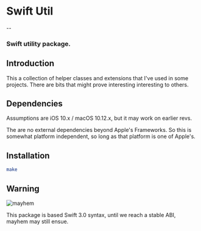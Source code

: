 # Swift Util
--
### Swift utility package.

Introduction
--
This a collection of helper classes and extensions that I've used in some projects. There are bits that might prove interesting interesting to others. 

Dependencies
--
Assumptions are iOS 10.x / macOS 10.12.x, but it may work on earlier revs.

The are no external dependencies beyond Apple's Frameworks. So this is somewhat platform independent, so long as that platform is one of Apple's.


Installation
--
```bash
make
```

## Warning
![mayhem](https://cloud.githubusercontent.com/assets/80546/21415536/b70bb734-c7d8-11e6-8bfe-632b000e89e4.jpg)

This package is based Swift 3.0 syntax, until we reach a stable ABI, mayhem may still ensue.
